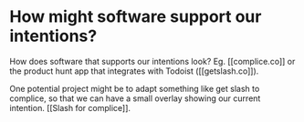 # How might software support our intentions?
How does software that supports our intentions look? Eg. [[complice.co]] or the product hunt app that integrates with Todoist ([[getslash.co]]).

One potential project might be to adapt something like get slash to complice, so that we can have a small overlay showing our current intention. [[Slash for complice]].

<!-- #p1 -->

<!-- {BearID:98FD13E0-0C77-4C7C-92BB-5CCDDE5B8396-6734-00000808164B465E} -->
